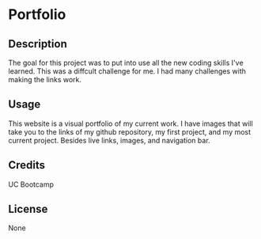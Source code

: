 # Portfolio

## Description

The goal for this project was to put into use all the new coding skills I've learned. This was a diffcult challenge for me. I had many challenges with making the links work. 

## Usage

This website is a visual portfolio of my current work. I have images that will take you to the links of my github repository, my first project, and my most current project. Besides live links, images, and navigation bar. 

## Credits

UC Bootcamp

## License 
None